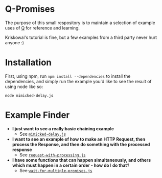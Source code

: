# Q-Promises

The purpose of this small respository is to maintain a selection of example uses of [Q](https://github.com/kriskowal/q) for reference and learning.

Kriskowal's tutorial is fine, but a few examples from a third party never hurt anyone :)

# Installation

First, using npm, run `npm install --dependencies` to install the dependencies, and simply run the example you'd like to see the result of using node like so:

`node mimicked-delay.js`

# Example Finder

* **I just want to see a really basic chaining example**
  * See [`mimicked-delay.js`](https://github.com/basicallydan/q-examples/blob/master/mimicked-delay.js)
* **I want to see an example of how to make an HTTP Request, then process the Response, and then do something with the processed response**
  * See [`request-with-processing.js`](https://github.com/basicallydan/q-examples/blob/master/request-with-processing.js)
* **I have some functions that can happen simultaneously, and others which must happen in a certain order - how do I do that?**
  * See [`wait-for-multiple-promises.js`](https://github.com/basicallydan/q-examples/blob/master/wait-for-multiple-promises.js)
